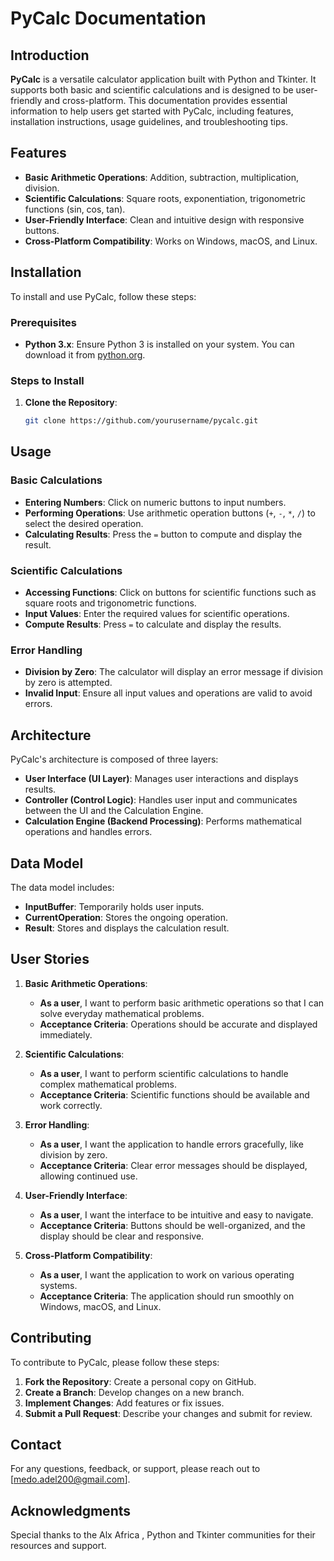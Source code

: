 # PyCalc Documentation

## Introduction

**PyCalc** is a versatile calculator application built with Python and Tkinter. It supports both basic and scientific calculations and is designed to be user-friendly and cross-platform. This documentation provides essential information to help users get started with PyCalc, including features, installation instructions, usage guidelines, and troubleshooting tips.

## Features

- **Basic Arithmetic Operations**: Addition, subtraction, multiplication, division.
- **Scientific Calculations**: Square roots, exponentiation, trigonometric functions (sin, cos, tan).
- **User-Friendly Interface**: Clean and intuitive design with responsive buttons.
- **Cross-Platform Compatibility**: Works on Windows, macOS, and Linux.

## Installation

To install and use PyCalc, follow these steps:

### Prerequisites

- **Python 3.x**: Ensure Python 3 is installed on your system. You can download it from [python.org](https://www.python.org/downloads/).

### Steps to Install

1. **Clone the Repository**:
   ```bash
   git clone https://github.com/yourusername/pycalc.git

## Usage

### Basic Calculations

- **Entering Numbers**: Click on numeric buttons to input numbers.
- **Performing Operations**: Use arithmetic operation buttons (`+`, `-`, `*`, `/`) to select the desired operation.
- **Calculating Results**: Press the `=` button to compute and display the result.

### Scientific Calculations

- **Accessing Functions**: Click on buttons for scientific functions such as square roots and trigonometric functions.
- **Input Values**: Enter the required values for scientific operations.
- **Compute Results**: Press `=` to calculate and display the results.

### Error Handling

- **Division by Zero**: The calculator will display an error message if division by zero is attempted.
- **Invalid Input**: Ensure all input values and operations are valid to avoid errors.

## Architecture

PyCalc's architecture is composed of three layers:

- **User Interface (UI Layer)**: Manages user interactions and displays results.
- **Controller (Control Logic)**: Handles user input and communicates between the UI and the Calculation Engine.
- **Calculation Engine (Backend Processing)**: Performs mathematical operations and handles errors.

## Data Model

The data model includes:

- **InputBuffer**: Temporarily holds user inputs.
- **CurrentOperation**: Stores the ongoing operation.
- **Result**: Stores and displays the calculation result.

## User Stories

1. **Basic Arithmetic Operations**:
   - **As a user**, I want to perform basic arithmetic operations so that I can solve everyday mathematical problems.
   - **Acceptance Criteria**: Operations should be accurate and displayed immediately.

2. **Scientific Calculations**:
   - **As a user**, I want to perform scientific calculations to handle complex mathematical problems.
   - **Acceptance Criteria**: Scientific functions should be available and work correctly.

3. **Error Handling**:
   - **As a user**, I want the application to handle errors gracefully, like division by zero.
   - **Acceptance Criteria**: Clear error messages should be displayed, allowing continued use.

4. **User-Friendly Interface**:
   - **As a user**, I want the interface to be intuitive and easy to navigate.
   - **Acceptance Criteria**: Buttons should be well-organized, and the display should be clear and responsive.

5. **Cross-Platform Compatibility**:
   - **As a user**, I want the application to work on various operating systems.
   - **Acceptance Criteria**: The application should run smoothly on Windows, macOS, and Linux.

## Contributing

To contribute to PyCalc, please follow these steps:

1. **Fork the Repository**: Create a personal copy on GitHub.
2. **Create a Branch**: Develop changes on a new branch.
3. **Implement Changes**: Add features or fix issues.
4. **Submit a Pull Request**: Describe your changes and submit for review.

## Contact

For any questions, feedback, or support, please reach out to [medo.adel200@gmail.com].

## Acknowledgments

Special thanks to the Alx Africa , Python and Tkinter communities for their resources and support.